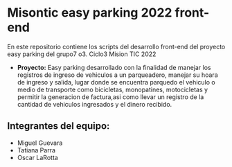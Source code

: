 # Misontic easy parking 2022 front-end

En este repositorio contiene los scripts del desarrollo front-end del proyecto easy parking del grupo7 o3. Ciclo3 Mision TIC 2022

- **Proyecto:** Easy parking desarrollado con la finalidad de manejar los registros de ingreso de vehiculos a un parqueadero, manejar su hoara de ingreso y salida, lugar donde se encuentra parquedo el vehiculo o medio de transporte como bicicletas, monopatines, motocicletas y permitir la generacion de factura,asi como llevar un registro de la cantidad de vehiculos ingresados y el dinero recibido.

## Integrantes del equipo:
- Miguel Guevara
- Tatiana Parra
- Oscar LaRotta
